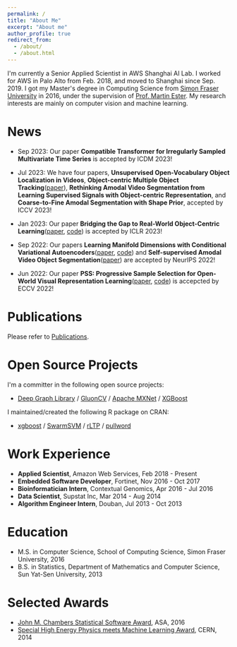 ```yaml
---
permalink: /
title: "About Me"
excerpt: "About me"
author_profile: true
redirect_from: 
  - /about/
  - /about.html
---
```


I'm currently a Senior Applied Scientist in AWS Shanghai AI Lab. I worked for AWS in Palo Alto from Feb. 2018, and moved to Shanghai since Sep. 2019. I got my Master's degree in Computing Science from [Simon Fraser University](https://www.sfu.ca/) in 2016, under the supervision of [Prof. Martin Ester](https://www.cs.sfu.ca/~ester/). My research interests are mainly on computer vision and machine learning.

# News

- Sep 2023: Our paper **Compatible Transformer for Irregularly Sampled Multivariate Time Series** is accepted by ICDM 2023!

- Jul 2023: We have four papers, **Unsupervised Open-Vocabulary Object Localization in Videos**, **Object-centric Multiple Object Tracking**([paper](https://arxiv.org/abs/2309.00233)), **Rethinking Amodal Video Segmentation from Learning Supervised Signals with Object-centric Representation**, and **Coarse-to-Fine Amodal Segmentation with Shape Prior**, accepted by ICCV 2023!

- Jan 2023: Our paper **Bridging the Gap to Real-World Object-Centric Learning**([paper](https://openreview.net/forum?id=b9tUk-f_aG), [code](https://github.com/amazon-science/object-centric-learning-framework)) is accepted by ICLR 2023!

- Sep 2022: Our papers **Learning Manifold Dimensions with Conditional Variational Autoencoders**([paper](https://openreview.net/forum?id=Lvlxq_H96lI), [code](https://github.com/zhengyjzoe/manifold-dimensions-cvae)) and **Self-supervised Amodal Video Object Segmentation**([paper](https://openreview.net/pdf?id=wlqb_RfSrKh)) are accepted by NeurIPS 2022!

- Jun 2022: Our paper **PSS: Progressive Sample Selection for Open-World Visual Representation Learning**([paper](https://www.ecva.net/papers/eccv_2022/papers_ECCV/papers/136910269.pdf), [code](https://github.com/dmlc/dgl/tree/master/examples/pytorch/hilander/PSS)) is accepcted by ECCV 2022!

# Publications

Please refer to [Publications](https://hetong007.github.io/publications/).

# Open Source Projects

I'm a committer in the following open source projects:

- [Deep Graph Library](https://www.dgl.ai/) / [GluonCV](https://gluon-cv.mxnet.io/) / [Apache MXNet](https://mxnet.apache.org/) / [XGBoost](https://xgboost.ai/)

I maintained/created the following R package on CRAN:

- [xgboost](https://cran.r-project.org/web//packages/xgboost/index.html) / [SwarmSVM](https://cran.r-project.org/web//packages/SwarmSVM/index.html) / [rLTP](https://cran.r-project.org/web//packages/rLTP/index.html) / [pullword](https://cran.r-project.org/web//packages/pullword/index.html)

# Work Experience

- **Applied Scientist**, Amazon Web Services, Feb 2018 - Present
- **Embedded Software Developer**, Fortinet, Nov 2016 - Oct 2017
- **Bioinformatician Intern**, Contextual Genomics, Apr 2016 - Jul 2016
- **Data Scientist**, Supstat Inc, Mar 2014 - Aug 2014
- **Algorithm Engineer Intern**, Douban, Jul 2013 - Oct 2013

# Education

- M.S. in Computer Science, School of Computing Science, Simon Fraser University, 2016
- B.S. in Statistics, Department of Mathematics and Computer Science, Sun Yat-Sen University, 2013

# Selected Awards

- [John M. Chambers Statistical Software Award](http://stat-computing.org/awards/jmc/winners.html), ASA, 2016
- [Special High Energy Physics meets Machine Learning Award](https://atlas.cern/updates/atlas-news/machine-learning-wins-higgs-challenge), CERN, 2014
